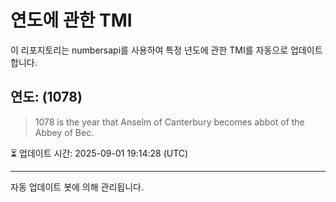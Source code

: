 
# 연도에 관한 TMI

이 리포지토리는 numbersapi를 사용하여 특정 년도에 관한 TMI를 자동으로 업데이트합니다.

## 연도: (1078)
> 1078 is the year that Anselm of Canterbury becomes abbot of the Abbey of Bec.

⏳ 업데이트 시간: 2025-09-01 19:14:28 (UTC)

---
자동 업데이트 봇에 의해 관리됩니다.
